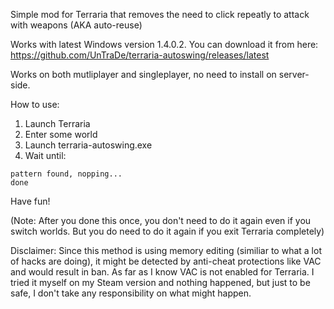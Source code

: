 Simple mod for Terraria that removes the need to click repeatly to attack with weapons (AKA auto-reuse)

Works with latest Windows version 1.4.0.2.
You can download it from here: https://github.com/UnTraDe/terraria-autoswing/releases/latest

Works on both mutliplayer and singleplayer, no need to install on server-side.

How to use:

1. Launch Terraria
2. Enter some world
3. Launch terraria-autoswing.exe
4. Wait until:
```
pattern found, nopping...
done
```

Have fun!

(Note: After you done this once, you don't need to do it again even if you switch worlds. But you do need to do it again if you exit Terraria completely)

Disclaimer: Since this method is using memory editing (similiar to what a lot of hacks are doing), it might be detected by anti-cheat protections like VAC and would result in ban. As far as I know VAC is not enabled for Terraria. I tried it myself on my Steam version and nothing happened, but just to be safe, I don't take any responsibility on what might happen.
